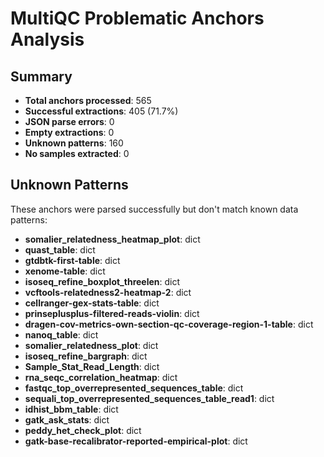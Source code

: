 # MultiQC Problematic Anchors Analysis

## Summary

- **Total anchors processed**: 565
- **Successful extractions**: 405 (71.7%)
- **JSON parse errors**: 0
- **Empty extractions**: 0
- **Unknown patterns**: 160
- **No samples extracted**: 0


## Unknown Patterns

These anchors were parsed successfully but don't match known data patterns:

- **somalier_relatedness_heatmap_plot**: dict
- **quast_table**: dict
- **gtdbtk-first-table**: dict
- **xenome-table**: dict
- **isoseq_refine_boxplot_threelen**: dict
- **vcftools-relatedness2-heatmap-2**: dict
- **cellranger-gex-stats-table**: dict
- **prinseplusplus-filtered-reads-violin**: dict
- **dragen-cov-metrics-own-section-qc-coverage-region-1-table**: dict
- **nanoq_table**: dict
- **somalier_relatedness_plot**: dict
- **isoseq_refine_bargraph**: dict
- **Sample_Stat_Read_Length**: dict
- **rna_seqc_correlation_heatmap**: dict
- **fastqc_top_overrepresented_sequences_table**: dict
- **sequali_top_overrepresented_sequences_table_read1**: dict
- **idhist_bbm_table**: dict
- **gatk_ask_stats**: dict
- **peddy_het_check_plot**: dict
- **gatk-base-recalibrator-reported-empirical-plot**: dict
